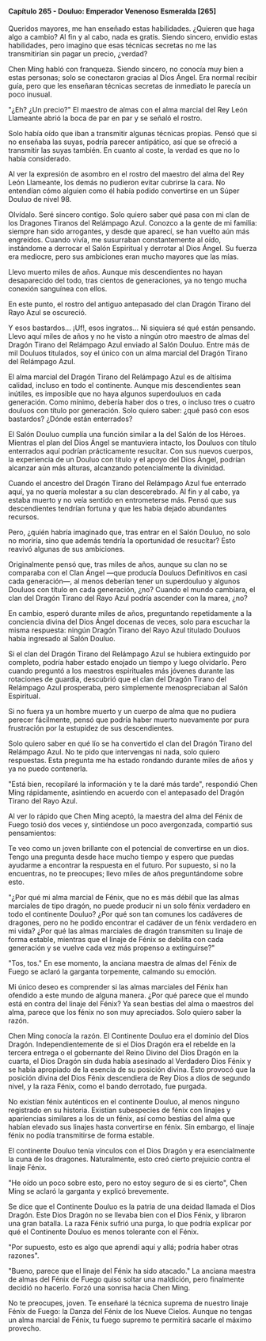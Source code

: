 
#### Capítulo 265 - Douluo: Emperador Venenoso Esmeralda [265]

Queridos mayores, me han enseñado estas habilidades. ¿Quieren que haga algo a cambio? Al fin y al cabo, nada es gratis. Siendo sincero, envidio estas habilidades, pero imagino que esas técnicas secretas no me las transmitirían sin pagar un precio, ¿verdad?

Chen Ming habló con franqueza. Siendo sincero, no conocía muy bien a estas personas; solo se conectaron gracias al Dios Ángel. Era normal recibir guía, pero que les enseñaran técnicas secretas de inmediato le parecía un poco inusual.

"¿Eh? ¿Un precio?" El maestro de almas con el alma marcial del Rey León Llameante abrió la boca de par en par y se señaló el rostro.

Solo había oído que iban a transmitir algunas técnicas propias. Pensó que si no enseñaba las suyas, podría parecer antipático, así que se ofreció a transmitir las suyas también. En cuanto al coste, la verdad es que no lo había considerado.

Al ver la expresión de asombro en el rostro del maestro del alma del Rey León Llameante, los demás no pudieron evitar cubrirse la cara. No entendían cómo alguien como él había podido convertirse en un Súper Douluo de nivel 98.

Olvídalo. Seré sincero contigo. Solo quiero saber qué pasa con mi clan de los Dragones Tiranos del Relámpago Azul. Conozco a la gente de mi familia: siempre han sido arrogantes, y desde que aparecí, se han vuelto aún más engreídos. Cuando vivía, me susurraban constantemente al oído, instándome a derrocar el Salón Espiritual y derrotar al Dios Ángel. Su fuerza era mediocre, pero sus ambiciones eran mucho mayores que las mías.

Llevo muerto miles de años. Aunque mis descendientes no hayan desaparecido del todo, tras cientos de generaciones, ya no tengo mucha conexión sanguínea con ellos.

En este punto, el rostro del antiguo antepasado del clan Dragón Tirano del Rayo Azul se oscureció.

Y esos bastardos... ¡Uf!, esos ingratos... Ni siquiera sé qué están pensando. Llevo aquí miles de años y no he visto a ningún otro maestro de almas del Dragón Tirano del Relámpago Azul enviado al Salón Douluo. Entre más de mil Douluos titulados, soy el único con un alma marcial del Dragón Tirano del Relámpago Azul.

El alma marcial del Dragón Tirano del Relámpago Azul es de altísima calidad, incluso en todo el continente. Aunque mis descendientes sean inútiles, es imposible que no haya algunos superdouluos en cada generación. Como mínimo, debería haber dos o tres, o incluso tres o cuatro douluos con título por generación. Solo quiero saber: ¿qué pasó con esos bastardos? ¿Dónde están enterrados?

El Salón Douluo cumplía una función similar a la del Salón de los Héroes. Mientras el plan del Dios Ángel se mantuviera intacto, los Douluos con título enterrados aquí podrían prácticamente resucitar. Con sus nuevos cuerpos, la experiencia de un Douluo con título y el apoyo del Dios Ángel, podrían alcanzar aún más alturas, alcanzando potencialmente la divinidad.

Cuando el ancestro del Dragón Tirano del Relámpago Azul fue enterrado aquí, ya no quería molestar a su clan descerebrado. Al fin y al cabo, ya estaba muerto y no veía sentido en entrometerse más. Pensó que sus descendientes tendrían fortuna y que les había dejado abundantes recursos.

Pero, ¿quién habría imaginado que, tras entrar en el Salón Douluo, no solo no moriría, sino que además tendría la oportunidad de resucitar? Esto reavivó algunas de sus ambiciones.

Originalmente pensó que, tras miles de años, aunque su clan no se comparaba con el Clan Ángel —que producía Douluos Definitivos en casi cada generación—, al menos deberían tener un superdouluo y algunos Douluos con título en cada generación, ¿no? Cuando el mundo cambiara, el clan del Dragón Tirano del Rayo Azul podría ascender con la marea, ¿no?

En cambio, esperó durante miles de años, preguntando repetidamente a la conciencia divina del Dios Ángel docenas de veces, solo para escuchar la misma respuesta: ningún Dragón Tirano del Rayo Azul titulado Douluos había ingresado al Salón Douluo.

Si el clan del Dragón Tirano del Relámpago Azul se hubiera extinguido por completo, podría haber estado enojado un tiempo y luego olvidarlo. Pero cuando preguntó a los maestros espirituales más jóvenes durante las rotaciones de guardia, descubrió que el clan del Dragón Tirano del Relámpago Azul prosperaba, pero simplemente menospreciaban al Salón Espiritual.

Si no fuera ya un hombre muerto y un cuerpo de alma que no pudiera perecer fácilmente, pensó que podría haber muerto nuevamente por pura frustración por la estupidez de sus descendientes.

Solo quiero saber en qué lío se ha convertido el clan del Dragón Tirano del Relámpago Azul. No te pido que intervengas ni nada, solo quiero respuestas. Esta pregunta me ha estado rondando durante miles de años y ya no puedo contenerla.

"Está bien, recopilaré la información y te la daré más tarde", respondió Chen Ming rápidamente, asintiendo en acuerdo con el antepasado del Dragón Tirano del Rayo Azul.

Al ver lo rápido que Chen Ming aceptó, la maestra del alma del Fénix de Fuego tosió dos veces y, sintiéndose un poco avergonzada, compartió sus pensamientos:

Te veo como un joven brillante con el potencial de convertirse en un dios. Tengo una pregunta desde hace mucho tiempo y espero que puedas ayudarme a encontrar la respuesta en el futuro. Por supuesto, si no la encuentras, no te preocupes; llevo miles de años preguntándome sobre esto.

"¿Por qué mi alma marcial de Fénix, que no es más débil que las almas marciales de tipo dragón, no puede producir ni un solo fénix verdadero en todo el continente Douluo? ¿Por qué son tan comunes los cadáveres de dragones, pero no he podido encontrar el cadáver de un fénix verdadero en mi vida? ¿Por qué las almas marciales de dragón transmiten su linaje de forma estable, mientras que el linaje de Fénix se debilita con cada generación y se vuelve cada vez más propenso a extinguirse?"

"Tos, tos." En ese momento, la anciana maestra de almas del Fénix de Fuego se aclaró la garganta torpemente, calmando su emoción.

Mi único deseo es comprender si las almas marciales del Fénix han ofendido a este mundo de alguna manera. ¿Por qué parece que el mundo está en contra del linaje del Fénix? Ya sean bestias del alma o maestros del alma, parece que los fénix no son muy apreciados. Solo quiero saber la razón.

Chen Ming conocía la razón. El Continente Douluo era el dominio del Dios Dragón. Independientemente de si el Dios Dragón era el rebelde en la tercera entrega o el gobernante del Reino Divino del Dios Dragón en la cuarta, el Dios Dragón sin duda había asesinado al Verdadero Dios Fénix y se había apropiado de la esencia de su posición divina. Esto provocó que la posición divina del Dios Fénix descendiera de Rey Dios a dios de segundo nivel, y la raza Fénix, como el bando derrotado, fue purgada.

No existían fénix auténticos en el continente Douluo, al menos ninguno registrado en su historia. Existían subespecies de fénix con linajes y apariencias similares a los de un fénix, así como bestias del alma que habían elevado sus linajes hasta convertirse en fénix. Sin embargo, el linaje fénix no podía transmitirse de forma estable.

El continente Douluo tenía vínculos con el Dios Dragón y era esencialmente la cuna de los dragones. Naturalmente, esto creó cierto prejuicio contra el linaje Fénix.

"He oído un poco sobre esto, pero no estoy seguro de si es cierto", Chen Ming se aclaró la garganta y explicó brevemente.

Se dice que el Continente Douluo es la patria de una deidad llamada el Dios Dragón. Este Dios Dragón no se llevaba bien con el Dios Fénix, y libraron una gran batalla. La raza Fénix sufrió una purga, lo que podría explicar por qué el Continente Douluo es menos tolerante con el Fénix.

"Por supuesto, esto es algo que aprendí aquí y allá; podría haber otras razones".

"Bueno, parece que el linaje del Fénix ha sido atacado." La anciana maestra de almas del Fénix de Fuego quiso soltar una maldición, pero finalmente decidió no hacerlo. Forzó una sonrisa hacia Chen Ming.

No te preocupes, joven. Te enseñaré la técnica suprema de nuestro linaje Fénix de Fuego: la Danza del Fénix de los Nueve Cielos. Aunque no tengas un alma marcial de Fénix, tu fuego supremo te permitirá sacarle el máximo provecho.